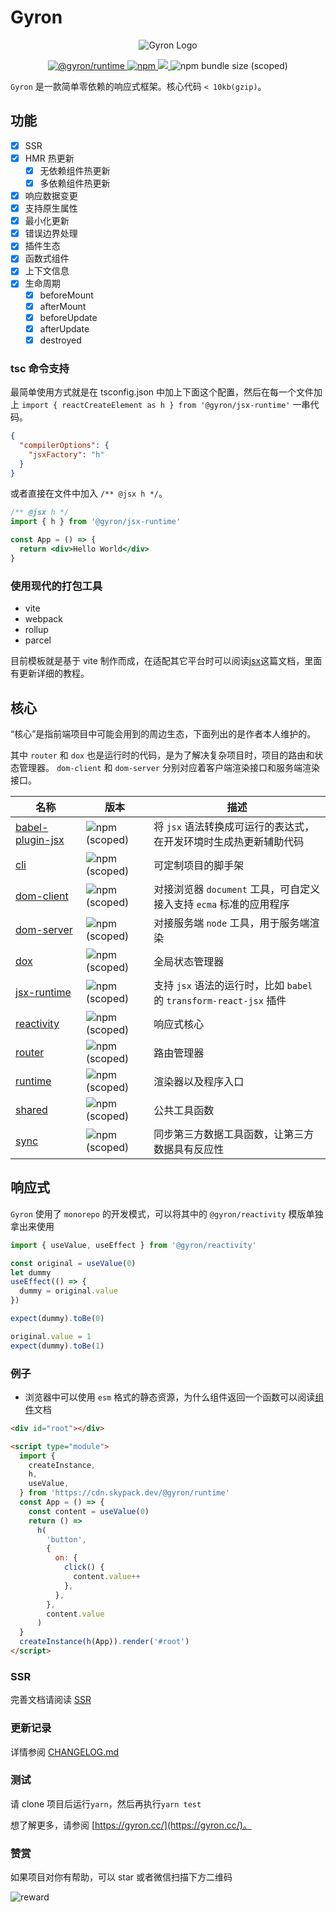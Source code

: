 # Gyron

<p align="center">
  <img src="https://gyron.cc/assets/image/logo-sm.png" alt="Gyron Logo">
</p>

<p align="center">
  <a href="https://www.npmjs.com/package/@gyron/runtime">
    <img alt="@gyron/runtime" src="https://img.shields.io/npm/v/@gyron/runtime?style=flat-square">
  </a>
  <a href="https://www.npmjs.com/package/@gyron/runtime">
    <img alt="npm" src="https://img.shields.io/npm/l/@gyron/runtime?style=flat-square">
  </a>
  <a href="https://codecov.io/gh/Linkontoask/gyron">
    <img src="https://codecov.io/gh/Linkontoask/gyron/branch/master/graph/badge.svg?token=M8YC2QSBFY"/>
  </a>
  <img alt="npm bundle size (scoped)" src="https://img.shields.io/bundlephobia/minzip/@gyron/runtime?style=flat-square">
</p>

`Gyron` 是一款简单零依赖的响应式框架。核心代码 `< 10kb(gzip)`。

## 功能

- [x] SSR
- [x] HMR 热更新
  - [x] 无依赖组件热更新
  - [x] 多依赖组件热更新
- [x] 响应数据变更
- [x] 支持原生属性
- [x] 最小化更新
- [x] 错误边界处理
- [x] 插件生态
- [x] 函数式组件
- [x] 上下文信息
- [x] 生命周期
  - [x] beforeMount
  - [x] afterMount
  - [x] beforeUpdate
  - [x] afterUpdate
  - [x] destroyed

### tsc 命令支持

最简单使用方式就是在 tsconfig.json 中加上下面这个配置，然后在每一个文件加上 `import { reactCreateElement as h } from '@gyron/jsx-runtime'` 一串代码。

```json
{
  "compilerOptions": {
    "jsxFactory": "h"
  }
}
```

或者直接在文件中加入 `/** @jsx h */`。

```jsx
/** @jsx h */
import { h } from '@gyron/jsx-runtime'

const App = () => {
  return <div>Hello World</div>
}
```

### 使用现代的打包工具

- vite
- webpack
- rollup
- parcel

目前模板就是基于 vite 制作而成，在适配其它平台时可以阅读[jsx](https://gyron.cc/core/jsx/getting-started)这篇文档，里面有更新详细的教程。

## 核心

“核心”是指前端项目中可能会用到的周边生态，下面列出的是作者本人维护的。

其中 `router` 和 `dox` 也是运行时的代码，是为了解决复杂项目时，项目的路由和状态管理器。
`dom-client` 和 `dom-server` 分别对应着客户端渲染接口和服务端渲染接口。

| 名称                                             | 版本                                                                                    | 描述                                                                |
| ------------------------------------------------ | --------------------------------------------------------------------------------------- | ------------------------------------------------------------------- |
| [babel-plugin-jsx](./packages/babel-plugin-jsx/) | ![npm (scoped)](https://img.shields.io/npm/v/@gyron/babel-plugin-jsx?style=flat-square) | 将 `jsx` 语法转换成可运行的表达式，在开发环境时生成热更新辅助代码   |
| [cli](./packages/cli/)                           | ![npm (scoped)](https://img.shields.io/npm/v/@gyron/cli?style=flat-square)              | 可定制项目的脚手架                                                  |
| [dom-client](./packages/dom-client/)             | ![npm (scoped)](https://img.shields.io/npm/v/@gyron/dom-client?style=flat-square)       | 对接浏览器 `document` 工具，可自定义接入支持 `ecma` 标准的应用程序  |
| [dom-server](./packages/dom-server/)             | ![npm (scoped)](https://img.shields.io/npm/v/@gyron/dom-server?style=flat-square)       | 对接服务端 `node` 工具，用于服务端渲染                              |
| [dox](./packages/dox/)                           | ![npm (scoped)](https://img.shields.io/npm/v/@gyron/dox?style=flat-square)              | 全局状态管理器                                                      |
| [jsx-runtime](./packages/jsx-runtime/)           | ![npm (scoped)](https://img.shields.io/npm/v/@gyron/jsx-runtime?style=flat-square)      | 支持 `jsx` 语法的运行时，比如 `babel` 的 `transform-react-jsx` 插件 |
| [reactivity](./packages/reactivity/)             | ![npm (scoped)](https://img.shields.io/npm/v/@gyron/reactivity?style=flat-square)       | 响应式核心                                                          |
| [router](./packages/router/)                     | ![npm (scoped)](https://img.shields.io/npm/v/@gyron/router?style=flat-square)           | 路由管理器                                                          |
| [runtime](./packages/runtime/)                   | ![npm (scoped)](https://img.shields.io/npm/v/@gyron/runtime?style=flat-square)          | 渲染器以及程序入口                                                  |
| [shared](./packages/shared/)                     | ![npm (scoped)](https://img.shields.io/npm/v/@gyron/shared?style=flat-square)           | 公共工具函数                                                        |
| [sync](./packages/sync/)                         | ![npm (scoped)](https://img.shields.io/npm/v/@gyron/sync?style=flat-square)             | 同步第三方数据工具函数，让第三方数据具有反应性                      |

## 响应式

`Gyron` 使用了 `monorepo` 的开发模式，可以将其中的 `@gyron/reactivity` 模版单独拿出来使用

```javascript
import { useValue, useEffect } from '@gyron/reactivity'

const original = useValue(0)
let dummy
useEffect(() => {
  dummy = original.value
})

expect(dummy).toBe(0)

original.value = 1
expect(dummy).toBe(1)
```

### 例子

- 浏览器中可以使用 `esm` 格式的静态资源，为什么组件返回一个函数可以阅读[组件](https://gyron.cc/docs/component#%E6%9C%89%E7%8A%B6%E6%80%81%E7%BB%84%E4%BB%B6%20%E5%92%8C%20%E6%97%A0%E7%8A%B6%E6%80%81%E7%BB%84%E4%BB%B6)文档

```html
<div id="root"></div>

<script type="module">
  import {
    createInstance,
    h,
    useValue,
  } from 'https://cdn.skypack.dev/@gyron/runtime'
  const App = () => {
    const content = useValue(0)
    return () =>
      h(
        'button',
        {
          on: {
            click() {
              content.value++
            },
          },
        },
        content.value
      )
  }
  createInstance(h(App)).render('#root')
</script>
```

### SSR

完善文档请阅读 [SSR](https://gyron.cc/docs/ssr)

### 更新记录

详情参阅 [CHANGELOG.md](./CHANGELOG.md)

### 测试

请 clone 项目后运行`yarn`，然后再执行`yarn test`

想了解更多，请参阅 [https://gyron.cc/](https://gyron.cc/)。

### 赞赏

如果项目对你有帮助，可以 star 或者微信扫描下方二维码

![reward](https://s2.loli.net/2022/06/26/njGZ4zv2Te87mhE.webp)
